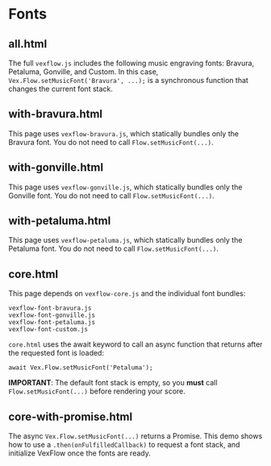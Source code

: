 # Fonts

## all.html

The full `vexflow.js` includes the following music engraving fonts: Bravura, Petaluma, Gonville, and Custom. In this case, `Vex.Flow.setMusicFont('Bravura', ...);` is a synchronous function that changes the current font stack.

## with-bravura.html

This page uses `vexflow-bravura.js`, which statically bundles only the Bravura font. You do not need to call `Flow.setMusicFont(...)`.

## with-gonville.html

This page uses `vexflow-gonville.js`, which statically bundles only the Gonville font. You do not need to call `Flow.setMusicFont(...)`.

## with-petaluma.html

This page uses `vexflow-petaluma.js`, which statically bundles only the Petaluma font. You do not need to call `Flow.setMusicFont(...)`.

## core.html

This page depends on `vexflow-core.js` and the individual font bundles:

```
vexflow-font-bravura.js
vexflow-font-gonville.js
vexflow-font-petaluma.js
vexflow-font-custom.js
```

`core.html` uses the await keyword to call an async function that returns after the requested font is loaded:

```
await Vex.Flow.setMusicFont('Petaluma');
```

**IMPORTANT**: The default font stack is empty, so you **must** call `Flow.setMusicFont(...)` before rendering your score.

## core-with-promise.html

The async `Vex.Flow.setMusicFont(...)` returns a Promise. This demo shows how to use a `.then(onFulfilledCallback)` to request a font stack, and initialize VexFlow once the fonts are ready.
